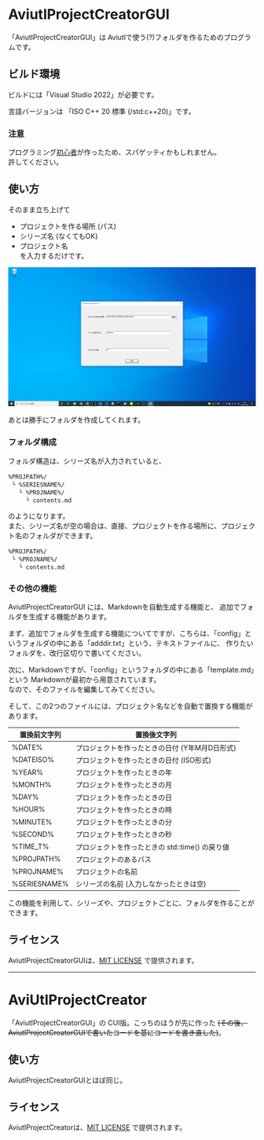 # AviutlProjectCreatorGUI
「AviutlProjectCreatorGUI」は Aviutlで使う(?)フォルダを作るためのプログラムです。

## ビルド環境
ビルドには「Visual Studio 2022」が必要です。  
  
言語バージョンは 「ISO C++ 20 標準 (/std:c++20)」です。  

### 注意
プログラミング[初心者](https://qiita.com/yumetodo/items/a843bd542106215bbc84)が作ったため、スパゲッティかもしれません。  
許してください。  

## 使い方
そのまま立ち上げて  
- プロジェクトを作る場所 (パス)  
- シリーズ名 (なくてもOK)  
- プロジェクト名  
を入力するだけです。  

![screenshot_0.png](./screenshot/screenshot_0.png)  

あとは勝手にフォルダを作成してくれます。

### フォルダ構成
フォルダ構造は、シリーズ名が入力されていると、
```
%PROJPATH%/
 └ %SERIESNAME%/
   └ %PROJNAME%/
     └ contents.md
```
のようになります。  
また、シリーズ名が空の場合は、直接、プロジェクトを作る場所に、プロジェクト名のフォルダができます。
```
%PROJPATH%/
 └ %PROJNAME%/
   └ contents.md
```

### その他の機能
AviutlProjectCreatorGUI には、Markdownを自動生成する機能と、
追加でフォルダを生成する機能があります。  
  
まず、追加でフォルダを生成する機能についてですが、こちらは、「config」というフォルダの中にある「adddir.txt」という、テキストファイルに、
作りたいフォルダを、改行区切りで書いてください。  
  
次に、Markdownですが、「config」というフォルダの中にある「template.md」という Markdownが最初から用意されています。  
なので、そのファイルを編集してみてください。  
  
そして、この2つのファイルには、プロジェクト名などを自動で置換する機能があります。  

置換前文字列 | 置換後文字列
--- | ---
%DATE%    | プロジェクトを作ったときの日付 (Y年M月D日形式)
%DATEISO% | プロジェクトを作ったときの日付 (ISO形式)
%YEAR% | プロジェクトを作ったときの年
%MONTH% | プロジェクトを作ったときの月
%DAY% | プロジェクトを作ったときの日
%HOUR% | プロジェクトを作ったときの時
%MINUTE% | プロジェクトを作ったときの分
%SECOND% | プロジェクトを作ったときの秒
%TIME_T% | プロジェクトを作ったときの std::time() の戻り値
%PROJPATH% | プロジェクトのあるパス
%PROJNAME% | プロジェクトの名前
%SERIESNAME% | シリーズの名前 (入力しなかったときは空)

この機能を利用して、シリーズや、プロジェクトごとに、フォルダを作ることができます。  

## ライセンス
AviutlProjectCreatorGUIは、[MIT LICENSE](https://github.com/soramakura/AviutlProjectCreator/blob/master/LICENSE)
で提供されます。

---
# AviUtlProjectCreator
「AviutlProjectCreatorGUI」の CUI版。こっちのほうが先に作った ~~(その後、AviutlProjectCreatorGUIで書いたコードを基にコードを書き直した)~~。  

## 使い方
AviutlProjectCreatorGUIとほぼ同じ。  

## ライセンス
AviutlProjectCreatorは、[MIT LICENSE](https://github.com/soramakura/AviutlProjectCreator/blob/master/LICENSE)
で提供されます。
